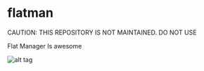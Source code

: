 flatman
=======

CAUTION: THIS REPOSITORY IS NOT MAINTAINED. DO NOT USE

Flat Manager
Is awesome

![alt tag](https://www.codeship.io/projects/a13def30-aaf3-0131-8db0-42781eeef344/status)
